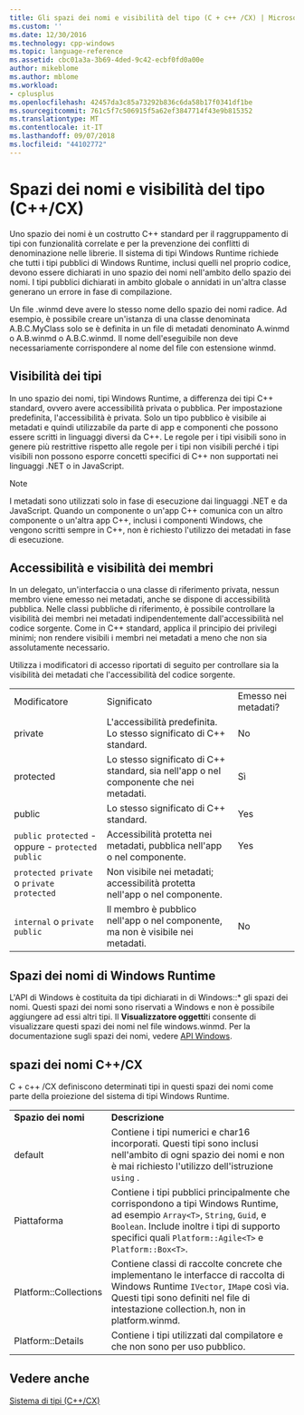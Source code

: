 ```yaml
---
title: Gli spazi dei nomi e visibilità del tipo (C + c++ /CX) | Microsoft Docs
ms.custom: ''
ms.date: 12/30/2016
ms.technology: cpp-windows
ms.topic: language-reference
ms.assetid: cbc01a3a-3b69-4ded-9c42-ecbf0fd0a00e
author: mikeblome
ms.author: mblome
ms.workload:
- cplusplus
ms.openlocfilehash: 42457da3c85a73292b836c6da58b17f0341df1be
ms.sourcegitcommit: 761c5f7c506915f5a62ef3847714f43e9b815352
ms.translationtype: MT
ms.contentlocale: it-IT
ms.lasthandoff: 09/07/2018
ms.locfileid: "44102772"
---
```

# <a name="namespaces-and-type-visibility-ccx-"></a>Spazi dei nomi e visibilità del tipo (C++/CX)

Uno spazio dei nomi è un costrutto C++ standard per il raggruppamento di tipi con funzionalità correlate e per la prevenzione dei conflitti di denominazione nelle librerie. Il sistema di tipi Windows Runtime richiede che tutti i tipi pubblici di Windows Runtime, inclusi quelli nel proprio codice, devono essere dichiarati in uno spazio dei nomi nell'ambito dello spazio dei nomi. I tipi pubblici dichiarati in ambito globale o annidati in un'altra classe generano un errore in fase di compilazione.

Un file .winmd deve avere lo stesso nome dello spazio dei nomi radice. Ad esempio, è possibile creare un'istanza di una classe denominata A.B.C.MyClass solo se è definita in un file di metadati denominato A.winmd o A.B.winmd o A.B.C.winmd. Il nome dell'eseguibile non deve necessariamente corrispondere al nome del file con estensione winmd.

## <a name="type-visibility"></a>Visibilità dei tipi

In uno spazio dei nomi, tipi Windows Runtime, a differenza dei tipi C++ standard, ovvero avere accessibilità privata o pubblica. Per impostazione predefinita, l'accessibilità è privata. Solo un tipo pubblico è visibile ai metadati e quindi utilizzabile da parte di app e componenti che possono essere scritti in linguaggi diversi da C++. Le regole per i tipi visibili sono in genere più restrittive rispetto alle regole per i tipi non visibili perché i tipi visibili non possono esporre concetti specifici di C++ non supportati nei linguaggi .NET o in JavaScript.

> [!NOTE]
> I metadati sono utilizzati solo in fase di esecuzione dai linguaggi .NET e da JavaScript. Quando un componente o un'app C++ comunica con un altro componente o un'altra app C++, inclusi i componenti Windows, che vengono scritti sempre in C++, non è richiesto l'utilizzo dei metadati in fase di esecuzione.

## <a name="member-accessibility-and-visibility"></a>Accessibilità e visibilità dei membri

In un delegato, un'interfaccia o una classe di riferimento privata, nessun membro viene emesso nei metadati, anche se dispone di accessibilità pubblica. Nelle classi pubbliche di riferimento, è possibile controllare la visibilità dei membri nei metadati indipendentemente dall'accessibilità nel codice sorgente. Come in C++ standard, applica il principio dei privilegi minimi; non rendere visibili i membri nei metadati a meno che non sia assolutamente necessario.

Utilizza i modificatori di accesso riportati di seguito per controllare sia la visibilità dei metadati che l'accessibilità del codice sorgente.

||||
|-|-|-|
|Modificatore|Significato|Emesso nei metadati?|
|private|L'accessibilità predefinita. Lo stesso significato di C++ standard.|No|
|protected|Lo stesso significato di C++ standard, sia nell'app o nel componente che nei metadati.|Sì|
|public|Lo stesso significato di C++ standard.|Yes|
|`public protected` - oppure - `protected public`|Accessibilità protetta nei metadati, pubblica nell'app o nel componente.|Yes|
|`protected private` o `private protected`|Non visibile nei metadati; accessibilità protetta nell'app o nel componente.||
|`internal` o `private public`|Il membro è pubblico nell'app o nel componente, ma non è visibile nei metadati.|No|

## <a name="windows-runtime-namespaces"></a>Spazi dei nomi di Windows Runtime

L'API di Windows è costituita da tipi dichiarati in di Windows::\* gli spazi dei nomi. Questi spazi dei nomi sono riservati a Windows e non è possibile aggiungere ad essi altri tipi. Il **Visualizzatore oggetti**ti consente di visualizzare questi spazi dei nomi nel file windows.winmd. Per la documentazione sugli spazi dei nomi, vedere [API Windows](https://msdn.microsoft.com/library/windows/apps/br211377).

## <a name="ccx-namespaces"></a>spazi dei nomi C++/CX

C + c++ /CX definiscono determinati tipi in questi spazi dei nomi come parte della proiezione del sistema di tipi Windows Runtime.

|||
|-|-|
|**Spazio dei nomi**|**Descrizione**|
|default|Contiene i tipi numerici e char16 incorporati. Questi tipi sono inclusi nell'ambito di ogni spazio dei nomi e non è mai richiesto l'utilizzo dell'istruzione `using` .|
|Piattaforma|Contiene i tipi pubblici principalmente che corrispondono a tipi Windows Runtime, ad esempio `Array<T>`, `String`, `Guid`, e `Boolean`. Include inoltre i tipi di supporto specifici quali `Platform::Agile<T>` e `Platform::Box<T>`.|
|Platform::Collections|Contiene classi di raccolte concrete che implementano le interfacce di raccolta di Windows Runtime `IVector`, `IMap`e così via. Questi tipi sono definiti nel file di intestazione collection.h, non in platform.winmd.|
|Platform::Details|Contiene i tipi utilizzati dal compilatore e che non sono per uso pubblico.|

## <a name="see-also"></a>Vedere anche

[Sistema di tipi (C++/CX)](../cppcx/type-system-c-cx.md)